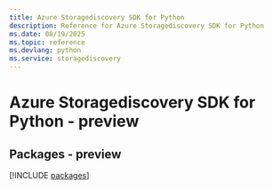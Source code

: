 ```yaml
---
title: Azure Storagediscovery SDK for Python
description: Reference for Azure Storagediscovery SDK for Python
ms.date: 08/19/2025
ms.topic: reference
ms.devlang: python
ms.service: storagediscovery
---
```

# Azure Storagediscovery SDK for Python - preview
## Packages - preview
[!INCLUDE [packages](storagediscovery-index.md)]